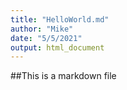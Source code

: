 ```yaml
---
title: "HelloWorld.md"
author: "Mike"
date: "5/5/2021"
output: html_document
---
```


##This is a markdown file
